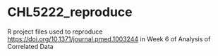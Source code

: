 # CHL5222_reproduce
R project files used to reproduce https://doi.org/10.1371/journal.pmed.1003244 in Week 6 of Analysis of Correlated Data
